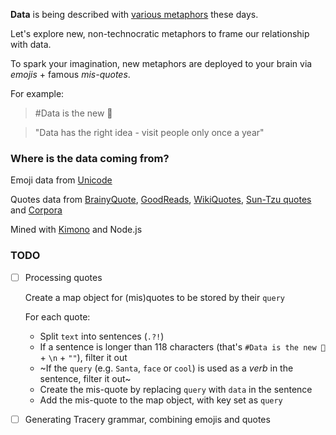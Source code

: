 **Data** is being described with [various metaphors](http://dismagazine.com/discussion/73298/sara-m-watson-metaphors-of-big-data) these days.

Let's explore new, non-technocratic metaphors to frame our relationship with data. 

To spark your imagination, new metaphors are deployed to your brain via *emojis* + famous *mis-quotes*.

For example:

> #Data is the new 🎅

> "Data has the right idea - visit people only once a year"

### Where is the data coming from?

Emoji data from [Unicode](http://www.unicode.org/emoji/charts/emoji-list.html)

Quotes data from [BrainyQuote](http://www.brainyquote.com), [GoodReads](https://www.goodreads.com/quotes), [WikiQuotes](https://en.wikiquote.org/wiki/Main_Page), [Sun-Tzu quotes](https://github.com/mattdesl/sun-tzu-quotes/blob/master/quotes.json) and [Corpora](https://github.com/dariusk/corpora/blob/master/data/words/literature/shakespeare_phrases.json)

Mined with [Kimono](https://www.kimonolabs.com/) and Node.js

### TODO

- [ ] Processing quotes

  Create a map object for (mis)quotes to be stored by their `query`  

  For each quote:

  * Split `text` into sentences (`.?!`)
  * If a sentence is longer than 118 characters (that's `#Data is the new 🎅` + `\n` + `""`), filter it out 
  * ~If the `query` (e.g. `Santa`, `face` or `cool`) is used as a *verb* in the sentence, filter it out~
  * Create the mis-quote by replacing `query` with `data` in the sentence
  * Add the mis-quote to the map object, with key set as `query`

- [ ] Generating Tracery grammar, combining emojis and quotes





